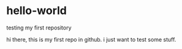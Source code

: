 # hello-world
testing my first repository 

hi there,
this is my first repo in github. i just want to test some stuff.
